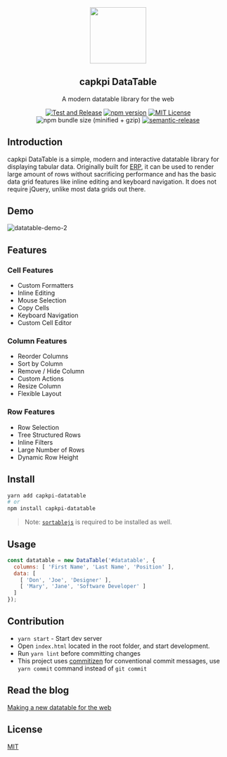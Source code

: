 <div align="center">
    <img src="https://github.com/capkpi/design/raw/master/logos/logo-2019/capkpi-datatable-logo.png" height="128">
    <h2>capkpi DataTable</h2>
    <p align="center">
    <p>
    A modern datatable library for the web
    </p>

[![Test and Release](https://github.com/capkpi/datatable/workflows/Test%20and%20Release/badge.svg)](https://github.com/capkpi/datatable/actions?query=workflow%3A%22Test+and+Release%22)
[![npm version](https://badge.fury.io/js/capkpi-datatable.svg)](https://badge.fury.io/js/capkpi-datatable)
[![MIT License](https://img.shields.io/badge/license-MIT-blue.svg)](http://opensource.org/licenses/MIT)
![npm bundle size (minified + gzip)](https://img.shields.io/bundlephobia/minzip/capkpi-datatable.svg)
[![semantic-release](https://img.shields.io/badge/%20%20%F0%9F%93%A6%F0%9F%9A%80-semantic--release-e10079.svg)](https://github.com/semantic-release/semantic-release)


</div>

## Introduction

capkpi DataTable is a simple, modern and interactive datatable library for displaying tabular data. Originally built for [ERP](https://github.com/capkpi/erp), it can be used to render large amount of rows without sacrificing performance and has the basic data grid features like inline editing and keyboard navigation. It does not require jQuery, unlike most data grids out there.

## Demo

![datatable-demo-2](https://user-images.githubusercontent.com/9355208/40740030-5412aa40-6465-11e8-8542-b0247ab1daac.gif)

## Features

### Cell Features

* Custom Formatters
* Inline Editing
* Mouse Selection
* Copy Cells
* Keyboard Navigation
* Custom Cell Editor

### Column Features

* Reorder Columns
* Sort by Column
* Remove / Hide Column
* Custom Actions
* Resize Column
* Flexible Layout

### Row Features

* Row Selection
* Tree Structured Rows
* Inline Filters
* Large Number of Rows
* Dynamic Row Height

## Install

```bash
yarn add capkpi-datatable
# or
npm install capkpi-datatable
```

> Note: [`sortablejs`](https://github.com/RubaXa/Sortable) is required to be installed as well.

## Usage

```js
const datatable = new DataTable('#datatable', {
  columns: [ 'First Name', 'Last Name', 'Position' ],
  data: [
    [ 'Don', 'Joe', 'Designer' ],
    [ 'Mary', 'Jane', 'Software Developer' ]
  ]
});
```

## Contribution

* `yarn start` - Start dev server
* Open `index.html` located in the root folder, and start development.
* Run `yarn lint` before committing changes
* This project uses [commitizen](https://github.com/commitizen/cz-cli) for conventional commit messages, use `yarn commit` command instead of `git commit`

## Read the blog

[Making a new datatable for the web](https://medium.com/frapp%C3%A9-thoughts/things-i-learned-building-a-library-for-the-web-6846a588bf53)


## License

[MIT](http://opensource.org/licenses/MIT)

